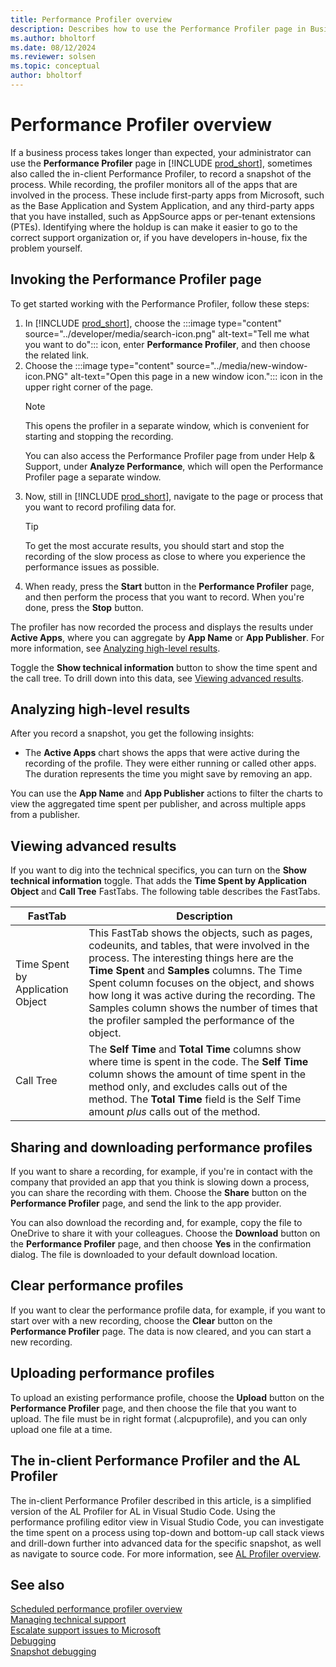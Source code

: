 ```yaml
---
title: Performance Profiler overview
description: Describes how to use the Performance Profiler page in Business Central to troubleshoot slow processes.
ms.author: bholtorf
ms.date: 08/12/2024
ms.reviewer: solsen
ms.topic: conceptual
author: bholtorf
---
```


# Performance Profiler overview

If a business process takes longer than expected, your administrator can use the **Performance Profiler** page in [!INCLUDE [prod_short](../includes/prod_short.md)], sometimes also called the in-client Performance Profiler, to record a snapshot of the process. While recording, the profiler monitors all of the apps that are involved in the process. These include first-party apps from Microsoft, such as the Base Application and System Application, and any third-party apps that you have installed, such as AppSource apps or per-tenant extensions (PTEs). Identifying where the holdup is can make it easier to go to the correct support organization or, if you have developers in-house, fix the problem yourself.

## Invoking the Performance Profiler page

To get started working with the Performance Profiler, follow these steps:

1. In [!INCLUDE [prod_short](../includes/prod_short.md)], choose the :::image type="content" source="../developer/media/search-icon.png" alt-text="Tell me what you want to do"::: icon, enter **Performance Profiler**, and then choose the related link.
1. Choose the :::image type="content" source="../media/new-window-icon.PNG" alt-text="Open this page in a new window icon."::: icon in the upper right corner of the page.  
    > [!NOTE]  
    > This opens the profiler in a separate window, which is convenient for starting and stopping the recording.
    >
    > You can also access the Performance Profiler page from under Help & Support, under **Analyze Performance**, which will open the Performance Profiler page a separate window.
3. Now, still in [!INCLUDE [prod_short](../includes/prod_short.md)], navigate to the page or process that you want to record profiling data for.  
    > [!TIP]  
    > To get the most accurate results, you should start and stop the recording of the slow process as close to where you experience the performance issues as possible.
4. When ready, press the **Start** button in the **Performance Profiler** page, and then perform the process that you want to record. When you're done, press the **Stop** button.  
  
  The profiler has now recorded the process and displays the results under **Active Apps**, where you can aggregate by **App Name** or **App Publisher**. For more information, see [Analyzing high-level results](performance-profiler-overview.md#analyzing-high-level-results).  
  
  Toggle the **Show technical information** button to show the time spent and the call tree. To drill down into this data, see [Viewing advanced results](performance-profiler-overview.md#viewing-advanced-results).
  
## Analyzing high-level results

After you record a snapshot, you get the following insights:

* The **Active Apps** chart shows the apps that were active during the recording of the profile. They were either running or called other apps. The duration represents the time you might save by removing an app.

You can use the **App Name** and **App Publisher** actions to filter the charts to view the aggregated time spent per publisher, and across multiple apps from a publisher.

<!-- screenshot -->

## Viewing advanced results

If you want to dig into the technical specifics, you can turn on the **Show technical information** toggle. That adds the **Time Spent by Application Object** and **Call Tree** FastTabs. The following table describes the FastTabs.

|FastTab  |Description  |
|---------|---------|
|Time Spent by Application Object|This FastTab shows the objects, such as pages, codeunits, and tables, that were involved in the process. The interesting things here are the **Time Spent** and **Samples** columns. The Time Spent column focuses on the object, and shows how long it was active during the recording. The Samples column shows the number of times that the profiler sampled the performance of the object.|
|Call Tree|The **Self Time** and **Total Time** columns show where time is spent in the code. The **Self Time** column shows the amount of time spent in the method only, and excludes calls out of the method. The **Total Time** field is the Self Time amount *plus* calls out of the method.|

<!-- screenshot -->

## Sharing and downloading performance profiles

If you want to share a recording, for example, if you're in contact with the company that provided an app that you think is slowing down a process, you can share the recording with them. Choose the **Share** button on the **Performance Profiler** page, and send the link to the app provider.

You can also download the recording and, for example,  copy the file to OneDrive to share it with your colleagues. Choose the **Download** button on the **Performance Profiler** page, and then choose **Yes** in the confirmation dialog. The file is downloaded to your default download location.

## Clear performance profiles

If you want to clear the performance profile data, for example, if you want to start over with a new recording, choose the **Clear** button on the **Performance Profiler** page. The data is now cleared, and you can start a new recording.

## Uploading performance profiles

To upload an existing performance profile, choose the **Upload** button on the **Performance Profiler** page, and then choose the file that you want to upload. The file must be in right format (.alcpuprofile), and you can only upload one file at a time.

## The in-client Performance Profiler and the AL Profiler

The in-client Performance Profiler described in this article, is a simplified version of the AL Profiler for AL in Visual Studio Code. Using the performance profiling editor view in Visual Studio Code, you can investigate the time spent on a process using top-down and bottom-up call stack views and drill-down further into advanced data for the specific snapshot, as well as navigate to source code. For more information, see [AL Profiler overview](/dynamics365/business-central/dev-itpro/developer/devenv-al-profiler-overview).  

## See also

[Scheduled performance profiler overview](scheduled-performance-profiler-overview.md)  
[Managing technical support](/dynamics365/business-central/dev-itpro/administration/manage-technical-support)  
[Escalate support issues to Microsoft](/dynamics365/business-central/dev-itpro/administration/raise-support-case)  
[Debugging](/dynamics365/business-central/dev-itpro/developer/devenv-debugging)  
[Snapshot debugging](/dynamics365/business-central/dev-itpro/developer/devenv-snapshot-debugging)  
